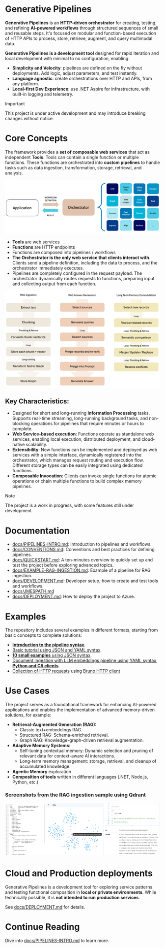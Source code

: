 # Generative Pipelines

**Generative Pipelines** is an **HTTP-driven orchestrator** for creating, testing, and refining
**AI-powered workflows** through structured sequences of small and reusable steps.
It's focused on modular and function-based execution of HTTP APIs to process, store, retrieve,
augment, and query multimodal data.

**Generative Pipelines is a development tool** designed for rapid iteration and local development
with minimal to no configuration, enabling:

- **Simplicity and Velocity**: pipelines are defined on the fly without deployments.
  Add logic, adjust parameters, and test instantly.
- **Language agnostic**: create orchestrations over HTTP and APIs, from any platform.
- **Local-first Dev Experience**: use .NET Aspire for infrastructure, with built-in logging and
  telemetry.

> [!IMPORTANT]
> This project is under active development and may introduce breaking changes without notice.

# Core Concepts

The framework provides a **set of composable web services** that act as independent **Tools**.
Tools can contain a single function or multiple functions. These functions are orchestrated into
**custom pipelines** to handle tasks such as data ingestion, transformation, storage, retrieval,
and analysis.

![Tools Architecture](docs/img/tools.png)

- **Tools** are web services
- **Functions** are HTTP endpoints
- Functions are composed into pipelines / workflows
- **The Orchestrator is the only web service that clients interact with**. Clients send
  a pipeline definition, including the data to process, and the orchestrator immediately
  executes.
- Pipelines are completely configured in the request payload. The orchestrator dynamically
  routes requests to functions, preparing input and collecting output from each function.

![pipelines](docs/img/pipelines-examples-readme.png)

## Key Characteristics:

- Designed for short and long-running **Information Processing** tasks. Supports real-time streaming,
  long-running background tasks, and non-blocking operations for pipelines that require minutes or
  hours to complete.
- **Web Service-based execution**: Functions operate as standalone web services, enabling local
  execution, distributed deployment, and cloud-native scalability.
- **Extensibility**: New functions can be implemented and deployed as web services with a simple
  interface, dynamically registered into the orchestrator, which manages request routing and
  execution flow. Different storage types can be easily integrated using dedicated functions.
- **Composable Invocation**: Clients can invoke single functions for atomic operations or chain
  multiple functions to build complex memory pipelines.

> [!NOTE]
> The project is a work in progress, with some features still under development.

# Documentation

- [docs/PIPELINES-INTRO.md](docs/PIPELINES-INTRO.md): Introduction to pipelines and workflows.
- [docs/CONVENTIONS.md](docs/CONVENTIONS.md): Conventions and best practices for
  defining pipelines.
- [docs/QUICKSTART.md](docs/QUICKSTART.md): A ten-minutes overview to quickly set up and test the project
  before exploring advanced topics.
- [docs/EXAMPLE-RAG-INGESTION.md](docs/EXAMPLE-RAG-INGESTION.md): Example of a pipeline for RAG ingestion.
- [docs/DEVELOPMENT.md](docs/DEVELOPMENT.md): Developer setup, how to create and test tools and workflows.
- [docs/JMESPATH.md](docs/JMESPATH.md)
- [docs/DEPLOYMENT.md](docs/DEPLOYMENT.md): How to deploy the project to Azure.

# Examples

The repository includes several examples in different formats, starting from basic concepts to complete
solutions:

- [**Introduction to the pipeline syntax**](docs/PIPELINES-INTRO.md).
- [Basic tutorial using JSON and YAML syntax](docs/CONVENTIONS.md).
- [**10 small examples** using JSON syntax](docs/EXAMPLES.md).
- [Document ingestion with LLM embeddings pipeline using YAML syntax, **Python and C# clients**](docs/EXAMPLE-RAG-INGESTION.md).
- [Collection of HTTP requests](examples/bruno) using [Bruno HTTP client](https://www.usebruno.com)

# Use Cases

The project serves as a foundational framework for enhancing AI-powered applications and enables
the implementation of advanced memory-driven solutions, for example:

- **Retrieval-Augmented Generation (RAG):**
    - Classic text+embeddings RAG.
    - Structured RAG: Schema-enriched retrieval.
    - Graph RAG: Knowledge-graph-driven retrieval augmentation.
- **Adaptive Memory Systems:**
    - Self-tuning contextual memory: Dynamic selection and pruning of relevant data for
      context-aware AI interactions.
    - Long-term memory management: storage, retrieval, and cleanup of accumulated knowledge.
- **Agentic Memory** exploration
- **Composition of tools** written in different languages (.NET, Node.js, Python, etc.)

### Screenshots from the RAG ingestion sample using Qdrant

![RAG ingestion workflow and graph result](docs/img/rag-test.png)

# Cloud and Production deployments

Generative Pipelines is a development tool for exploring service patterns and testing
functional composition in **local or private environments**.
While technically possible, it is **not intended to run production services**.

See [docs/DEPLOYMENT.md](docs/DEPLOYMENT.md) for details.


# Continue Reading

Dive into [docs/PIPELINES-INTRO.md](docs/PIPELINES-INTRO.md) to learn more.
